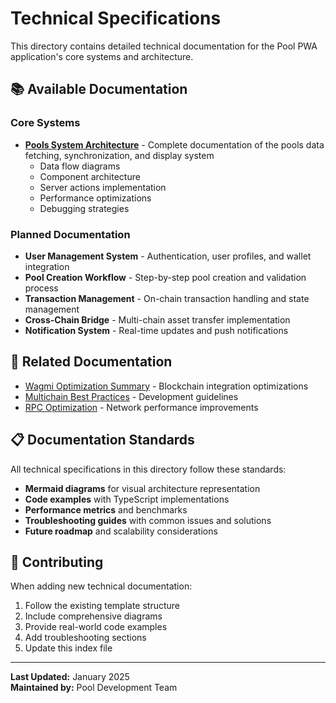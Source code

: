 # Technical Specifications

This directory contains detailed technical documentation for the Pool PWA application's core systems and architecture.

## 📚 Available Documentation

### Core Systems

-   **[Pools System Architecture](./pools-architecture.md)** - Complete documentation of the pools data fetching, synchronization, and display system
    -   Data flow diagrams
    -   Component architecture
    -   Server actions implementation
    -   Performance optimizations
    -   Debugging strategies

### Planned Documentation

-   **User Management System** - Authentication, user profiles, and wallet integration
-   **Pool Creation Workflow** - Step-by-step pool creation and validation process
-   **Transaction Management** - On-chain transaction handling and state management
-   **Cross-Chain Bridge** - Multi-chain asset transfer implementation
-   **Notification System** - Real-time updates and push notifications

## 🔗 Related Documentation

-   [Wagmi Optimization Summary](../WAGMI_OPTIMIZATION_SUMMARY.md) - Blockchain integration optimizations
-   [Multichain Best Practices](../MULTICHAIN_BEST_PRACTICES.md) - Development guidelines
-   [RPC Optimization](../rpc-optimization.md) - Network performance improvements

## 📋 Documentation Standards

All technical specifications in this directory follow these standards:

-   **Mermaid diagrams** for visual architecture representation
-   **Code examples** with TypeScript implementations
-   **Performance metrics** and benchmarks
-   **Troubleshooting guides** with common issues and solutions
-   **Future roadmap** and scalability considerations

## 🤝 Contributing

When adding new technical documentation:

1. Follow the existing template structure
2. Include comprehensive diagrams
3. Provide real-world code examples
4. Add troubleshooting sections
5. Update this index file

---

**Last Updated:** January 2025  
**Maintained by:** Pool Development Team
